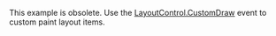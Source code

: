 This example is obsolete. Use the [LayoutControl.CustomDraw](https://documentation.devexpress.com/#WindowsForms/DevExpressXtraLayoutLayoutControl_CustomDrawtopic) event to custom paint layout items.
